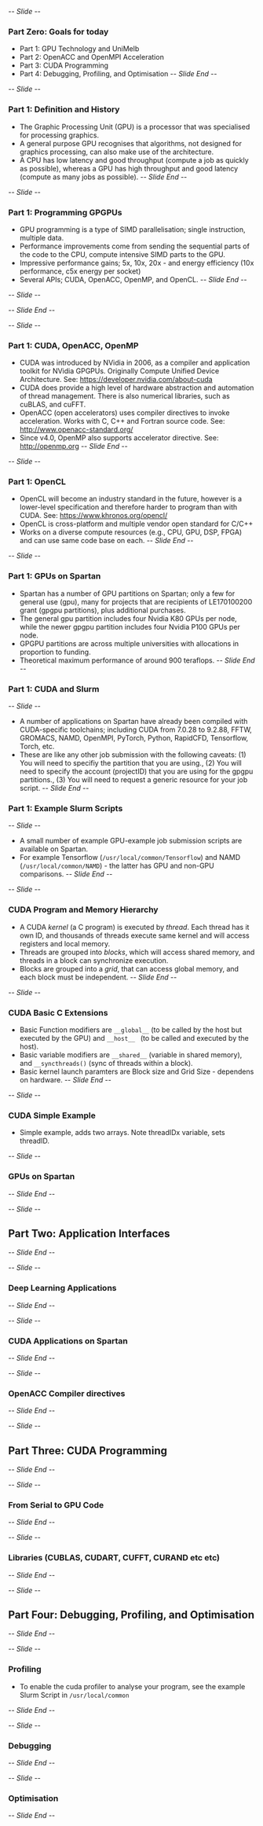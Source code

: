 -- *Slide* --
### Part Zero: Goals for today
* Part 1: GPU Technology and UniMelb
* Part 2: OpenACC and OpenMPI Acceleration
* Part 3: CUDA Programming
* Part 4: Debugging, Profiling, and Optimisation
-- *Slide End* --

-- *Slide* --
### Part 1: Definition and History
* The Graphic Processing Unit (GPU) is a processor that was specialised for processing graphics.
* A general purpose GPU recognises that algorithms, not designed for graphics processing, can also make use of the architecture. 
* A CPU has low latency and good throughput (compute a job as quickly as possible), whereas a GPU has high throughput and good latency (compute as many jobs as possible). 
-- *Slide End* --

-- *Slide* --
### Part 1: Programming GPGPUs
* GPU programming is a type of SIMD parallelisation; single instruction, multiple data. 
* Performance improvements come from sending the sequential parts of the code to the CPU, compute intensive SIMD parts to the GPU.
* Impressive performance gains; 5x, 10x, 20x - and energy efficiency (10x performance, c5x energy per socket) 
* Several APIs; CUDA, OpenACC, OpenMP, and OpenCL.
-- *Slide End* --

-- *Slide* --

-- *Slide End* --

-- *Slide* --
### Part 1: CUDA, OpenACC, OpenMP
* CUDA was introduced by NVidia in 2006, as a compiler and application toolkit for NVidia GPGPUs. Originally Compute Unified Device Architecture. See: https://developer.nvidia.com/about-cuda
* CUDA does provide a high level of hardware abstraction and automation of thread management. There is also  numerical libraries, such as cuBLAS, and cuFFT.
* OpenACC (open accelerators) uses compiler directives to invoke acceleration. Works with C, C++ and Fortran source code. See: http://www.openacc-standard.org/
* Since v4.0, OpenMP also supports accelerator directive. See: http://openmp.org
-- *Slide End* --

-- *Slide* --
### Part 1: OpenCL
* OpenCL will become an industry standard in the future, however is a lower-level specification and therefore harder to program than with CUDA. See: https://www.khronos.org/opencl/
* OpenCL is cross-platform and multiple vendor open standard for C/C++
* Works on a diverse compute resources (e.g., CPU, GPU, DSP, FPGA) and can use same code base on each.
-- *Slide End* --

-- *Slide* --
### Part 1: GPUs on Spartan
* Spartan has a number of GPU partitions on Spartan; only a few for general use (gpu), many for projects that are recipients of LE170100200 grant (gpgpu partitions), plus additional purchases. 
* The general gpu partition includes four Nvidia K80 GPUs per node, while the newer gpgpu partition includes four Nvidia P100 GPUs per node. 
* GPGPU partitions are across multiple universities with allocations in proportion to funding.
* Theoretical maximum performance of around 900 teraflops. 
-- *Slide End* --

### Part 1: CUDA and Slurm
-- *Slide* --
* A number of applications on Spartan have already been compiled with CUDA-specific toolchains; including CUDA from 7.0.28 to 9.2.88, FFTW, GROMACS, NAMD, OpenMPI, PyTorch, Python, RapidCFD, Tensorflow, Torch, etc.
* These are like any other job submission with the following caveats: (1) You will need to specifiy the partition that you are using., (2) You will need to specify the account (projectID) that you are using for the gpgpu partitions., (3) You will need to request a generic resource for your job script. 
-- *Slide End* --

### Part 1: Example Slurm Scripts
-- *Slide* --
* A small number of example GPU-example job submission scripts are available on Spartan.
* For example Tensorflow (`/usr/local/common/Tensorflow`) and NAMD (`/usr/local/common/NAMD`) - the latter has GPU and non-GPU comparisons.
-- *Slide End* --

-- *Slide* --
### CUDA Program and Memory Hierarchy
* A CUDA _kernel_ (a C program) is executed by _thread_. Each thread has it own ID, and thousands of threads execute same kernel and will access registers and local memory. 
* Threads are grouped into _blocks_, which will access shared memory, and threads in a block can synchronize execution. 
* Blocks are grouped into a _grid_, that can access global memory, and each block must be independent.
-- *Slide End* --

-- *Slide* --
### CUDA Basic C Extensions
* Basic Function modifiers are `__global__` (to be called by the host but executed by the GPU) and `__host__ ` (to be called and executed by the host).
* Basic variable modifiers are `__shared__` (variable in shared memory), and `__syncthreads()` (sync of threads within a block).
* Basic kernel launch paramters are Block size and Grid Size - dependens on hardware.
-- *Slide End* --

-- *Slide* --
### CUDA Simple Example
* Simple example, adds two arrays. Note threadIDx variable, sets threadID.

-- *Slide* --
### GPUs on Spartan
-- *Slide End* --

-- *Slide* --
## Part Two: Application Interfaces
-- *Slide End* --

-- *Slide* --
### Deep Learning Applications
-- *Slide End* --

-- *Slide* --
### CUDA Applications on Spartan
-- *Slide End* --

-- *Slide* --
### OpenACC Compiler directives
-- *Slide End* --

-- *Slide* --
## Part Three: CUDA Programming
-- *Slide End* --

-- *Slide* --
### From Serial to GPU Code

-- *Slide End* --

-- *Slide* --
### Libraries (CUBLAS, CUDART, CUFFT, CURAND etc etc)
-- *Slide End* --

-- *Slide* --
## Part Four: Debugging, Profiling, and Optimisation
-- *Slide End* --

-- *Slide* --
### Profiling
* To enable the cuda profiler to analyse your program, see the example Slurm Script in `/usr/local/common`

-- *Slide End* --

-- *Slide* --
### Debugging
-- *Slide End* --

-- *Slide* --
### Optimisation
-- *Slide End* --



